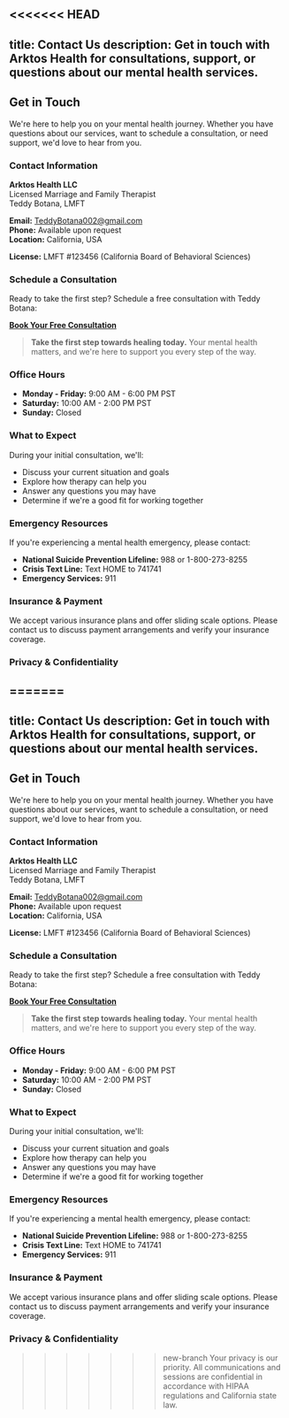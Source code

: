 <<<<<<< HEAD
---
title: Contact Us
description: Get in touch with Arktos Health for consultations, support, or questions about our mental health services.
---

## Get in Touch

We're here to help you on your mental health journey. Whether you have questions about our services, want to schedule a consultation, or need support, we'd love to hear from you.

### Contact Information

**Arktos Health LLC**  
Licensed Marriage and Family Therapist  
Teddy Botana, LMFT

**Email:** [TeddyBotana002@gmail.com](mailto:TeddyBotana002@gmail.com)  
**Phone:** Available upon request  
**Location:** California, USA

**License:** LMFT #123456 (California Board of Behavioral Sciences)

### Schedule a Consultation

Ready to take the first step? Schedule a free consultation with Teddy Botana:

[**Book Your Free Consultation**](https://teddy-botana-lmft.clientsecure.me/)

> **Take the first step towards healing today.** Your mental health matters, and we're here to support you every step of the way.

### Office Hours

- **Monday - Friday:** 9:00 AM - 6:00 PM PST
- **Saturday:** 10:00 AM - 2:00 PM PST
- **Sunday:** Closed

### What to Expect

During your initial consultation, we'll:
- Discuss your current situation and goals
- Explore how therapy can help you
- Answer any questions you may have
- Determine if we're a good fit for working together

### Emergency Resources

If you're experiencing a mental health emergency, please contact:

- **National Suicide Prevention Lifeline:** 988 or 1-800-273-8255
- **Crisis Text Line:** Text HOME to 741741
- **Emergency Services:** 911

### Insurance & Payment

We accept various insurance plans and offer sliding scale options. Please contact us to discuss payment arrangements and verify your insurance coverage.

### Privacy & Confidentiality

=======
---
title: Contact Us
description: Get in touch with Arktos Health for consultations, support, or questions about our mental health services.
---

## Get in Touch

We're here to help you on your mental health journey. Whether you have questions about our services, want to schedule a consultation, or need support, we'd love to hear from you.

### Contact Information

**Arktos Health LLC**  
Licensed Marriage and Family Therapist  
Teddy Botana, LMFT

**Email:** [TeddyBotana002@gmail.com](mailto:TeddyBotana002@gmail.com)  
**Phone:** Available upon request  
**Location:** California, USA

**License:** LMFT #123456 (California Board of Behavioral Sciences)

### Schedule a Consultation

Ready to take the first step? Schedule a free consultation with Teddy Botana:

[**Book Your Free Consultation**](https://teddy-botana-lmft.clientsecure.me/)

> **Take the first step towards healing today.** Your mental health matters, and we're here to support you every step of the way.

### Office Hours

- **Monday - Friday:** 9:00 AM - 6:00 PM PST
- **Saturday:** 10:00 AM - 2:00 PM PST
- **Sunday:** Closed

### What to Expect

During your initial consultation, we'll:
- Discuss your current situation and goals
- Explore how therapy can help you
- Answer any questions you may have
- Determine if we're a good fit for working together

### Emergency Resources

If you're experiencing a mental health emergency, please contact:

- **National Suicide Prevention Lifeline:** 988 or 1-800-273-8255
- **Crisis Text Line:** Text HOME to 741741
- **Emergency Services:** 911

### Insurance & Payment

We accept various insurance plans and offer sliding scale options. Please contact us to discuss payment arrangements and verify your insurance coverage.

### Privacy & Confidentiality

>>>>>>> new-branch
Your privacy is our priority. All communications and sessions are confidential in accordance with HIPAA regulations and California state law. 